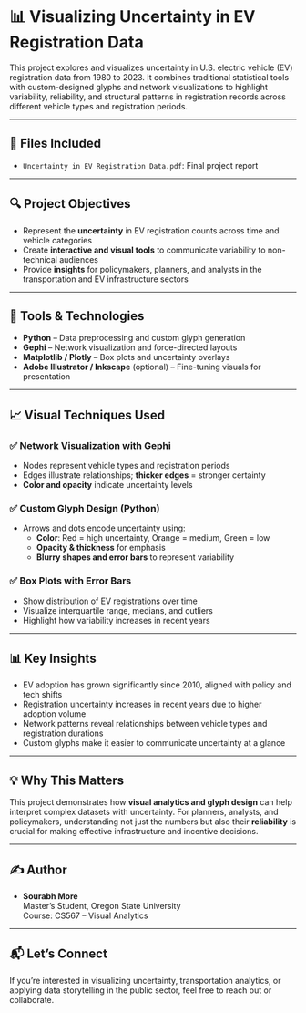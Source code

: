 # 📊 Visualizing Uncertainty in EV Registration Data

This project explores and visualizes uncertainty in U.S. electric vehicle (EV) registration data from 1980 to 2023. It combines traditional statistical tools with custom-designed glyphs and network visualizations to highlight variability, reliability, and structural patterns in registration records across different vehicle types and registration periods.

---

## 📁 Files Included

- `Uncertainty in EV Registration Data.pdf`: Final project report

---

## 🔍 Project Objectives

- Represent the **uncertainty** in EV registration counts across time and vehicle categories
- Create **interactive and visual tools** to communicate variability to non-technical audiences
- Provide **insights** for policymakers, planners, and analysts in the transportation and EV infrastructure sectors

---

## 🔧 Tools & Technologies

- **Python** – Data preprocessing and custom glyph generation
- **Gephi** – Network visualization and force-directed layouts
- **Matplotlib / Plotly** – Box plots and uncertainty overlays
- **Adobe Illustrator / Inkscape** (optional) – Fine-tuning visuals for presentation

---

## 📈 Visual Techniques Used

### ✅ Network Visualization with Gephi

- Nodes represent vehicle types and registration periods
- Edges illustrate relationships; **thicker edges** = stronger certainty
- **Color and opacity** indicate uncertainty levels

### ✅ Custom Glyph Design (Python)

- Arrows and dots encode uncertainty using:
  - **Color**: Red = high uncertainty, Orange = medium, Green = low
  - **Opacity & thickness** for emphasis
  - **Blurry shapes and error bars** to represent variability

### ✅ Box Plots with Error Bars

- Show distribution of EV registrations over time
- Visualize interquartile range, medians, and outliers
- Highlight how variability increases in recent years

---

## 📊 Key Insights

- EV adoption has grown significantly since 2010, aligned with policy and tech shifts
- Registration uncertainty increases in recent years due to higher adoption volume
- Network patterns reveal relationships between vehicle types and registration durations
- Custom glyphs make it easier to communicate uncertainty at a glance

---

## 💡 Why This Matters

This project demonstrates how **visual analytics and glyph design** can help interpret complex datasets with uncertainty. For planners, analysts, and policymakers, understanding not just the numbers but also their **reliability** is crucial for making effective infrastructure and incentive decisions.

---

## ✍️ Author

- **Sourabh More**  
  Master’s Student, Oregon State University  
  Course: CS567 – Visual Analytics  

---

## 📬 Let’s Connect

If you’re interested in visualizing uncertainty, transportation analytics, or applying data storytelling in the public sector, feel free to reach out or collaborate.



